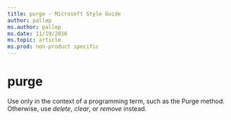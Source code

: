 ```yaml
---
title: purge - Microsoft Style Guide
author: pallep
ms.author: pallep
ms.date: 11/19/2016
ms.topic: article
ms.prod: non-product specific
---
```


# purge

Use only in the context of a programming term, such as the Purge method. Otherwise, use *delete*, *clear*, or *remove* instead. 
